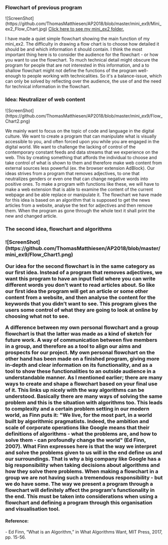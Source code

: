 

<h3>Flowchart of previous program</h3>
![ScreenShot](https://github.com/ThomasMatthiesen/AP2018/blob/master/mini_ex9/Mini_ex2_Flow_Chart.jpg)
<a href="https://github.com/ThomasMatthiesen/AP2018/tree/master/mini_ex2">Click here to see my mini_ex2 folder.</a>

I have made a quiet simple flowchart showing the main function of my mini_ex2. The difficulty in drawing a flow chart is to choose how detailed it should be and which information it should contain. I think the most important thing here is to consider the audience for the flowchart - or how you want to use the flowchart. To much technical detail might obscure the program for people that are not interested in this information, and a to shallow flowchart might not define the functions of the program well-enough to people working with technicalities.
So it's a balance-issue, which can only be solved by reflecting over the audience, the use of and the need for technical information in the flowchart.

<h3>Idea: Neutralizer of web content</h3>
![ScreenShot](https://github.com/ThomasMatthiesen/AP2018/blob/master/mini_ex9/Flow_Chart2.png)

We mainly want to focus on the topic of code and language in the digital culture. We want to create a program that can manipulate what is visually accessible to you, and often forced upon you while you are engaged in the digital world. We want to challenge the lacking of control of the contemporary constant feeds and data streams that we experience on the web. This by creating something that affords the individual to choose and take control of what is shown to them and therefore make web content from external sources less powerful (ex. the browser extension AdBlock).
Our ideas strives from a program that removes adjectives, to one that neutralizes genders or even one that can change negative words into positive ones. To make a program with functions like these, we will have to make a web extension that is able to examine the content of the current webpage and be able replace or manipulate it.
The flowchart we have made for this idea is based on an algorithm that is supposed to get the news articles from a website, analyse the text for adjectives and then remove them. When the program as gone through the whole text it shall print the new and changed article.

<h3>The second idea, flowchart and algorithms<h3>
![ScreenShot](https://github.com/ThomasMatthiesen/AP2018/blob/master/mini_ex9/Flow_Chart1.png)

Our idea for the second flowchart is in the same category as our first idea. Instead of a program that removes adjectives, we want this program to have an input field where you can write different words you don’t want to read articles about. So like our first idea the program will get an article or some other content from a website, and then analyse the content for the keywords that you didn’t want to see. This program gives the users some control of what they are going to look at online by choosing what not to see. 


A difference between my own personal flowchart and a group flowchart is that the latter was made as a kind of sketch for future work. A way of communication between five members in a group, and therefore as a tool to align our aims and prospects for our project. My own personal flowchart on the other hand has been made on a finished program, giving more in-depth and clear information on its functionality, and as a tool to show these functionalities to an outside audience in a understandable manner.
As I mentioned earlier; there are many ways to create and shape a flowchart based on your final use of it. This links up nicely with the way algorithms can be understood. Basically there are many ways of solving the same problem and this is the situation with algorithms too. This leads to complexity and a certain problem setting in our modern world, as Finn puts it:
"We live, for the most part, in a world built by algorithmic pragmatists. Indeed, the ambition and scale of corporate operations like Google means that their definitions of algorithms - what the problems are, and how to solve them - can profoundly change the world" (Ed Finn, 2007). What Finn expresses here is that the way we interpret and solve the problems given to us will in the end define us and our surroundings. That is why a big company like Google has a big responsibility when taking decisions about algorithms and how they solve there problems. When making a flowchart in a group we are not having such a tremendous responsibility - but we do have some. The way we present a program through a flowchart will definitely affect the program's functionality in the end. This must be taken into considerations when using a flowchart and defining a program through this organisation and visualisation tool.

<h4>Reference:</h4>
- Ed Finn, “What is an Algorithm,” in What Algorithms Want, MIT Press, 2017, pp. 15-56.



